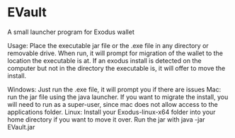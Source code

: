 # EVault
A small launcher program for Exodus wallet

Usage: Place the executable jar file or the .exe file in any directory or removable drive. 
When run, it will prompt for migration of the wallet to the location the executable is at. 
If an exodus install is detected on the computer but not in the directory the executable is, it will offer to move the install.


Windows: Just run the .exe file, it will prompt you if there are issues
Mac: run the jar file using the java launcher. If you want to migrate the install, you will need to run as a super-user, since mac does not allow access to the applications folder.
Linux: Install your Exodus-linux-x64 folder into your home directory if you want to move it over. Run the jar with java -jar EVault.jar
